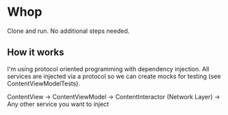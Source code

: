 # Whop

Clone and run. No additional steps needed.

## How it works

I'm using protocol oriented programming with dependency injection. All services are injected via a protocol so we can create mocks for testing (see ContentViewModelTests).

ContentView -> ContentViewModel -> ContentInteractor (Network Layer) -> Any other service you want to inject
